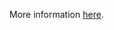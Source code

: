 More information [here](https://docs.prismacloud.io/en/enterprise-edition/policy-reference/kubernetes-policies/kubernetes-policy-index/bc-k8s-37).
